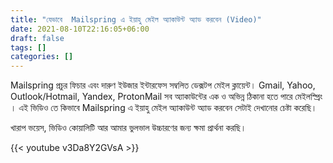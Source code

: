 ```yaml
---
title: "যেভাবে  Mailspring এ ইয়াহু মেইল অ্যাকাউন্ট অ্যাড করবেন (Video)"
date: 2021-08-10T22:16:05+06:00
draft: false
tags: []
categories: []
---
```


Mailspring প্রচুর ফিচার এবং দারুণ ইউজার ইন্টারফেস সম্বলিত ডেক্সটপ মেইল ক্লায়েন্ট। Gmail, Yahoo, Outlook/Hotmail, Yandex, ProtonMail সব অ্যাকাউন্টের এক ও অভিন্ন ঠিকানা হতে পারে  মেইলস্প্রিং । এই ভিডিও তে কিভাবে  Mailspring এ ইয়াহু মেইল অ্যাকাউন্ট অ্যাড করবেন সেটাই দেখানোর চেষ্টা করেছি। 

খারাপ ভয়েস, ভিডিও কোয়ালিটি আর আমার ভুলভাল উচ্চারণের জন্য ক্ষমা প্রার্থনা করছি।

{{< youtube v3Da8Y2GVsA >}}
